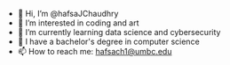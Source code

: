 - 👋 Hi, I’m @hafsaJChaudhry
- 👀 I’m interested in coding and art 
- 🌱 I’m currently learning data science and cybersecurity 
- 💞️ I have a bachelor's degree in computer science 
- 📫 How to reach me: hafsach1@umbc.edu

<!---
hafsaJChaudhry/hafsaJChaudhry is a ✨ special ✨ repository because its `README.md` (this file) appears on your GitHub profile.
You can click the Preview link to take a look at your changes.
--->
